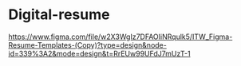 # Digital-resume
https://www.figma.com/file/w2X3WgIz7DFAOIiNRqulk5/ITW_Figma-Resume-Templates-(Copy)?type=design&node-id=339%3A2&mode=design&t=RrEUw99UFdJ7mUzT-1